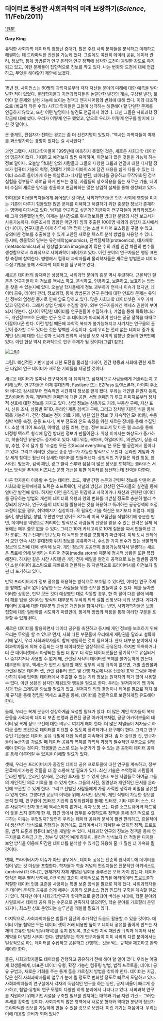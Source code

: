 데이터로 풍성한 사회과학의 미래 보장하기(*Science*, 11/Feb/2011)
-------------------------------------------

['원문'](http://gking.harvard.edu/files/datarich.pdf)

**Gary King**

유익한 사회과학 데이터의 엄청난 증대가, 많은 주요 사회 문제들을 분석하고 이해하고 해결하는 데 드라마틱한 진전을 가능케 했다. 그럼에도 여전히 데이터 공유, 데이터 관리, 정보학, 통계 방법론과 연구 윤리와 연구 정책에 심각한 도전이 동일한 강도로 야기되고 있고, 이런 문제들이 집합적으로 진보를 막고 있다. 나는 변화와 도전에 대해 언급하고, 무엇을 해야할지 제안해 보겠다.


----


15년 전, 사이언스는 60명의 과학자로부터 각자 자신들 분야의 미래에 대한 예측을 받아 발한 적이 있었다. 물리학자들과 자연과학자들은 놀랄만한  발견의 계승, 구성될 발견, 풀어야 할 문제와 실현 가능해 보이는 정책과 엔지니어링의 변화에 대해 썼다. 이와 대조적으로 (비교적 작은 수의) 사회과학자들은 그들이 생각하는 해결해야 할 단일한 문제를 언급하지 않았고, 또한 어떤 발명이나 발견도 언급하지 않았다. 대신 그들은 사회과학 장학금에 대해 썼다. 우리가 어떻게 연구 했었고, 앞으로 우리가 어떻게 연구를 할지에 대한 것 말이다.


운 좋게도, 편집자가 전하는 경고는 좀 더 선견지명이 있었다. “역사는 과학자들이 미래를 과소평가하는 경향이 있다는 걸 시사한다.”


과연 그랬다. 사회과학자들이 1995년에 예측하지 못했던 것은, 새로운 사회과학 데이터의 맹공격이었다. 거대하고 예전보다 훨씬 유익하며, 이전보다 많은 것들을 가능케 하는 정보 말이다. 오늘날 막대한 양의 사람들과 그들의 다양한 그룹과 연결에 대한 디지털 정보가 컴퓨터 기술의 혁명, 정태적 기록과 디바이스에 담긴 내용을 쉽게 다룰 수 있는 데이터 소스로 들어가게 하는 아날로그-디지털 변환, 데이터를 공유하고 무작위화된 정책 실험을 정부들로 하여금 하게 만드는 경쟁, 사람들의 상호작용을 돕는 새로운 기술, 데이터 수집의 새로운 양식을 창출하고 현금화하는 많은 상업적 실체를 통해 생성되고 있다.

현미경을 미생물학자들에게 쥐어줬던 것 마냥, 사회과학자들은 인간 사회에 영향을 미치는 기존의 다루기 힘들었던 많은 문제를 이해하고 해결하기 위한 충분한 정보가 존재하는 영역에 다가서고 있다. 범죄를 연구하고 싶은가? 지금까지 연구자들이 범죄희생조사에 크게 의존했던 반면, 이제는 실시간으로 위치정보화된 방대한 분량의 사건 보고서가 사용가능하다. 여론조사의 영향은 어떤가? 임의 추출된 1000명 내외의 응답자 조사에서 더 나아가, 연구자들은 이제 하루에 1억 명이 넘는 소셜 미디어 포스팅을 구할 수 있고, 유의미한 정보를 추출해낼 수 있게 고안된 새로운 텍스트 분석 방법을 사용할 수 있다. 동시에, 생물학의 일부는 유전체학(genomics), 단백질체학(proteomics), 대사체학(metabolomics)과 뇌 영상법(brain imaging)이 많은 수의 개별 인간 차원의 변수를 생성함으로서 효과적으로 사회과학이 되어가고 있다. 이런 분야의 연구자들은 행동 표현형 측정에 참여한다. 병행해서 컴퓨터 과학자들과 물리학자들은 새로운 방법론과 데이터 수집 기법을 통해 사회과학 데이터를 탐구하고 있다.

새로운 데이터의 잠재력은 상당하고, 사회과학 분야의 흥분 역시 뚜렷하다. 근본적인 질문은 연구자들이 이 정보를 액세스 하고, 분석하고, 인용하고, 보존하고, 보호하는 방법을 찾을 수 있는지에 있다. 오늘날 학자들에게 정보 과부하가 언제나 이슈가 됐지만, 데이터 공유, 데이터 관리, 정보과학, 통계 방법론과 연구 윤리에 대한 인프라 문제는 유익한 정부의 엄청한 증가로 인해 압도 당하고 있다. 많은 사회과학 데이터셋은 매우 가치 있고 민감하다. 그래서 상업 단체가 수집할 경우, 외부 연구자들에겐 액세스 권한이 부여되지 않는다. 심지어 민감한 데이터를 연구원들이 수집하거나, 기업을 통해 획득했더라도, 개인정보보호 문제는 연구 완료 후 데이터가 파괴되어야 한다는 공공 정책을 때때로 이끌어내곤 한다. 이런 방침 때문에 과학적 복제가 불가능해지고 사기치는 연구물의 출간이 증가할 수도 있다는 것은 명백한 사실이다. 실제 우리는 전례 없는 데이터 증가 및 개인 정보에 대한 접근성과 전세계 인류의 사생활 보호 사이의 엄청난 충돌의 한복판에 있다. 이런 현상 역시 효과적으로 연구 주제가 될 것이다(그림1 참조).

![그림1](https://raw.githubusercontent.com/harryyang1982/translation-data-docs/master/datarich-fig1.jpg)

그림1. 핵심적인 기반시설에 대한 도전을 물리칠 때에야, 인간 행동과 사회에 관한 새로운 타입의 연구 데이터가 새로운 기회들을 제공할 것이다.

새로운 데이터가 얼마나 연구자에게 더 유익하고, 잠재적으로 사람들에게 거슬리는지 고려해 보라. 연구자들은 이제 휴대전화, Fastlane 또는 EZPass 트랜스폰더, 아이피 주소와 비디오 감시로부터 연속적인 시간위치 정보를 얻게 됐다. 우리는 개인별 유권자 등록, 프라이머리 참여, 개별적인 캠페인에 대한 공헌, 서명 캠페인과 투표 이미지로부터 정치적 선호에 대한 정보를 가지고 있다. 상업 정보는 신용카드 거래, 부동산 구매, 자산 표시, 신용 조사, 상품별 RFID, 온라인 제품 검색과 구매, 그리고 장치별 지문인식을 통해 획득 가능하다. 건강 정보는 전자 의료 기록, 병원 입원 정보 및 지속적인 모니터링, 수동 심박 박동 측정, 운동 표시기, 피부 전도와 온도 측정을 위한 새로운 장비를 통해 수집된다. 소셜 미디어 포스팅, 이메일, 상품 리뷰, 연설, 정부 보고서 및 다른 웹 소스를 통해 비정형 텍스트 형식에 담긴 방대한 정보가 만들어진다. 위성 이미지는 해상도가 증가하고, 학술적인 유용성도 증가하고 있다. 네트워킹, 북마크, 하일라이트, 의견달기, 상품 리뷰, 추천, 주석 달기 등 '소셜한 모든 것Social everything'은 모든 웹 공간에서 돋아나고 있다. 그리고 이러한 것들은 종종 연구가 가능한 방식으로 모인다. 온라인 게임과 가상 세계 참여는 훨씬 더 상세한 데이터를 만들어낸다. 상업적인 기구들은 직원 행동, 웹사이트 방문자, 검색 패턴, 광고 클릭 스루와 점점 더 많은 정보를 포착하는 클라우스 서비스 방식을 추적해 비즈니스 운영 개선을 위한 데이터를 생산하는데 전력을 다한다.

다른 학자들이 이용할 수 있는 데이터, 코드, 개별 간행 논문과 관련된 정보를 만들어 온 사회과학 분야에서의 노력은 소프트웨어, 저널의 방침과 향상된 연구자들의 실천을 통해 얼마간 발전해 왔다. 하지만 이런 움직임은 민감하고 사적이거나 재산과 관련된 데이터를 공유하는 방법의 개선이 데이터의 유형과 양의 변화를 떠받칠 정도로 충분히 빨리 수정되지 않거나, 연구자들이 데이터를 활용하는 것을 허용하고 독려하는 공공정책의 조정과정이 없을 경우, 취약해지기 십상이다. 꼭 필요한 기술 혁신은 보기보다 어렵다. 예를 들어, 생년월일, 성별, 우편번호만 있어도 87%의 미국 모집단을 식별하기에 충분한 반면, 데이터를 익명으로 처리하는 방식으로 사람들의 신망을 얻을 수 있는 전략은 실제 적용에는 매우 쓸모 없을 수 있다. 그리고 10개 카테고리로 10개 질문을 짜서 만들어낸 교차 분류는 지구 전체의 인구보다 더 독특한 분류를 포함하기 마련이다. 이제 도시 전체에서 모인 연속 시간 휴대전화 위치 정보를 공유하거나, 수십만 가지 변수가 있는 생물학적 정보의 도전에 대해 생각해 보자. 개인 정보가 공공연히 활용가능해져서 발생하는 새로운 폭로에 의해 발생하는 미디어 천둥(media storm) 때문에 정치적 상황은 또한 복잡해진다. 하지만 같은 시간 시민들은 개인 전자 메일을 완전히 공적으로 또는 절반쯤 공적인 소셜 미디어 포스팅으로 재빠르게 전환하는 등 자발적으로 프라이버시를 이전보다 훨씬 더 포기하고 있다. 

만약 프라이버시가 정보 공유를 허용하는 방식으로 보호될 수 있다면, 어떠한 연구 주제를 방해할 필요 없이 상당한 모든 사람들을 위한 진보를 만들어낼 수 있다. 예를 들자면 이러한 상황은, 만약 모든 것이 예상했던 대로 작동할 경우, 한 쪽 팔이 다른 팔에 비해 더 해를 입을 것이라는 방식의 대부분의 무작위 의학 실험 진행보다 쉬워 보인다. 게다가 데이터 공유에 대한 대부분의 관심은 개인들을 참여시키는 반면, 사회과학자들은 보통 집합에 대한 일반화를 시도하기 마련인데, 통계적 방법의 적용을 통해 이러한 구분을 포괄할 수 있게 된다.

새로운 데이터를 활용하면서 데이터 공유를 촉진하고 동시에 개인 정보를 보호하기 위해 우리는 무엇을 할 수 있나? 먼저, 사회 다른 부문들에 우리에게 재량권을 달라고 설득하기에 앞서, 우리 사회과학자들이 함께 행동하는 것이 필요하다. 현재 대부분 분야에서 사회과학자들에 의해 수집되는 대형 데이터셋은 일상적으로 공유된다. 하지만 독특하거나 더 큰 데이터셋에서 파생되는 훨씬 더 많고 더 작은 데이터셋들은 정기적으로 유실되거나 숨겨지거나 사용할 수 없게 돼, 관련된 서적의 데이터셋 복제를 불가능하게 만든다. 대부분의 경우, 액세스가 반드시 필요할 때도 정부의 시행 규칙이 없으면, 개별 출판물과 관련된 많은 데이터 셋, 관련 컴퓨터 코드 및 간행 자료에 나온 산출된 표와 그림을 재생산하기 위해 입력된 데이터에서 추출할 수 있는 기타 정보는 원저자의 허가 없이 사용할 수 없다. 이런 상황은 심각한 재검토와 행동을 필요로 한다. 우리는 원저자에게 웹 가독성과 학술 크레딧을 양보할 필요가 있고, 원저자의 임의 결정이나 제어를 필요로 하지 않게 규칙을 통해 정립된 액세스 표준을 통해, 데이터를 전문적으로 보관하게끔 유도해야 한다.

둘째, 우리는 복제 운동이 성장하게끔 육성할 필요가 있다. 더 많은 개인 학자들이 복제 운동을 사회과학 데이터 보존 연맹과 관련된 공공 아카이브처럼, 공공 아카이브들의 데이터 및 복제 정보 보전에 대한 의무로 여기게 해야 한다. 더 많은 저널들이 저자들로 하여금 출판 조건으로 데이터를 이요할 수 있도록 장려하거나 요구해야 한다. 그리고 연구 승인 기관들은 데이터 공유 규범에 대한 독려를 지속해야 한다. 좀 더 중요한 건, 연구자들이 누군가를 가르칠 때 데이터 공유와 복제를 과학적 과정의 필수적인 부분으로 설명해야 한다는 것이다. 학생들은 스스로 또는 누군가가 할 수 있는 큰 공헌이 데이터 공유를 통해 이루어질 수 있음을 이해할 필요가 있다.

셋째, 우리는 프라이버시가 증강된 데이터 공유 프로토콜에 대한 연구를 계속하고, 정부 관료에게 가능한 것들을 더 잘 소통해 낼 필요가 있다. 최신 기술은 수억명의 사람들이 온라인 뱅킹, 온라인 상거래, 온라인 투자를 할 수 있게 한다. 또한 사람들로 하여금 그들의 개인적인 의료 기록을 볼 수 있게 한다. 그들의 사진, 동영상과 개인적인 문서를 온라인에 보관할 수 있게 한다. 그리고 선별된 사람들에게 가장 사적인 생각과 비밀을 공유할 수 있게 한다. 그렇다면 공공의 이익을 위해 사적인 정보와, 개인 식별이 가능한 정보를 분석 할 때, 연구원이 (인터넷 기관의 검토위원회를 통해) 인터넷, 기타 데이터 소스, 다른 사람과의 전자 통신에 액세스하지 않거나, 각자 보통 쓰는 다른 소프트웨어와 하드웨어 툴을 쓰지 못하게 한 채, 잠긴 방에서 업무를 수행하도록 정책을 통해 정기적으로 요구하는 이유는 무엇일까? 당연히 우리는 데이터 공유와 분석이 훨씬 편리하고, 효율적이며 생산적인 방식으로 진행되는 동안에도, 프라이버시가 지켜질 수 있게끔 정책, 프로토콜, 법적 표준과 컴퓨터 보안을 개발할 수 있다. 사회과학 연구의 진보는 정책을 통해 연구자들로 하여금,기업, 정부 및 민간인에게 하듯이, 물리적 방식보다 더 적절한 디지털 보안 방식을 이용해 민감한 데이터를 분석할 수 있게끔 허용해 줄 때 훨씬 더 가속화 될 것이다. 

넷째, 프라이버시가 이슈가 아닌 경우에도, 데이터 공유는 단순히 웹사이트에 데이터를 집어 넣는 것 이상을 포함한다. 학자들과 학술 저널의 편집자들은 전문적인 아키비스트(archivist)가 아니고, 현재까지 자체 개발된 일회용 솔루션은 오래 가지 않는다.  데이터 형식은 매우 빨리 변화해, 아카이빙 표준이 국제적으로 합의된 메타데이터 프로토콜과 적절한 데이터 인용 표준을 사용하는 특별 보존 양식을 필요로 하게 했다. 사회과학자들은 데이터 분석과 공유를 쉽게 해주는 공통의 오픈소스 협업 인프라 구축을 계속할 필요가 있다. 하지만 이미 사회과학연구가 학제적으로 운영되어 버리는 시대에, 학문 분야의 사일로에서 데이터 공유 하는 수준으로 만족하지 않으려면, 학술 분야를 가로질러 운영되거나, 최소한 상호 운영되는 솔루션을 개발할 필요가 있다. 

마지막으로, 사회과학자들은 법률가 집단의 추가적인 도움도 활용할 수 있을 것이다. 데이터 이용 협약은 모든 데이터 셋이 거래 비용만 높이고 데이터 공유를 줄이게 만드는 자체의 고유한 법적 업무(해악)를 갖지 않도록, 표준적인 지적 재산권 규칙과 데이터 사용 계약을 더 발전 시켜야 한다. 연방정부는 학계 연구자들이 이미 사회의 다른 분야에서는 일상적으로 하는 데이터를 수집하고 공유하고 간행하는 것을 막는 규칙을 재고하고 완화해야만 한다. 
 
물론, 사회과학자들도 데이터를 간행하고 공유하기 전에 해야 할 일이 많다. 우리는 어떻게 학생들에게, 비표준 데이터 유형, 확장 가능한 컴퓨팅 방법, 법적 프로토콜, 데이터 공유 규범과, 새로운 기회를 주는 통계 툴을 가르칠지 방법을 찾아야 한다. 데이터는 지금, 많은 현직 사회과학자들의 업무가 눈에 띌 정도로 변화할 정도로 빠르게 도달하고 있다. 사회과학자들이 연구실에서 각자의 독립적인 연구를 하는 동안, 공저 비율이 빠르게 증가하고, 협업-유형의 연구 모델이 다양한 하위 분과에서 나타나고 있다. 사회과학 연구를 지원하기 위해 기반시설을 구축할 필요를 인지하는 대학과 기금 지원 기관도 그러한 추세를 강화할 것이다. 사회과학의 많은 영역에서 새로운 형태와 막대한 분량의 정보가 드라마틱한 진보를 가능하게 만들 수 있을 것으로 보인다. 이런 계기는 처음이다. 우리는 이에 대응할 준비가 되어 있나?
